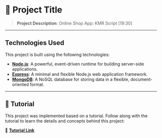 # 📁 Project Title

> **Project Description**: Online Shop App: KMR Script [19:30]

---

## Technologies Used

This project is built using the following technologies:

- **[Node.js](https://nodejs.org/)**: A powerful, event-driven runtime for building server-side applications.
- **[Express](https://expressjs.com/)**: A minimal and flexible Node.js web application framework.
- **[MongoDB](https://www.mongodb.com/)**: A NoSQL database for storing data in a flexible, document-oriented format.

---

## 📖 Tutorial

This project was implemented based on a tutorial. Follow along with the tutorial to learn the details and concepts behind this project:

🔗 [**Tutorial Link**](https://www.youtube.com/watch?v=v9YwzweUmpc&list=PLL2zWZTDFZzgxxD66mv95I8hC0pby5bdp&index=19) <!-- Replace # with the actual tutorial URL -->
